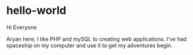 # hello-world

Hi Everyone 


Aryan here, I like PHP and mySQL  to creating web applications.
I've had spaceship on my computer and use it to get my adventures begin.

